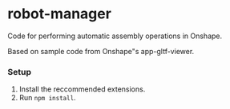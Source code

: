 # robot-manager
Code for performing automatic assembly operations in Onshape.

Based on sample code from Onshape"s app-gltf-viewer.

### Setup

1. Install the reccommended extensions.
2. Run `npm install`.

